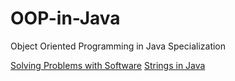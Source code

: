 # OOP-in-Java
Object Oriented Programming in Java Specialization

[Solving Problems with Software](./week1/)
[Strings in Java](./week2)
